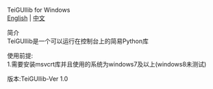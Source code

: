 TeiGUIlib for Windows  
[English](./README.en.md) | [中文](./README.zh.md)  

简介  
TeiGUIlib是一个可以运行在控制台上的简易Python库  

 使用前提:  
1.需要安装msvcrt库并且使用的系统为windows7及以上(windows8未测试)  

版本:TeiGUIlib-Ver 1.0  

